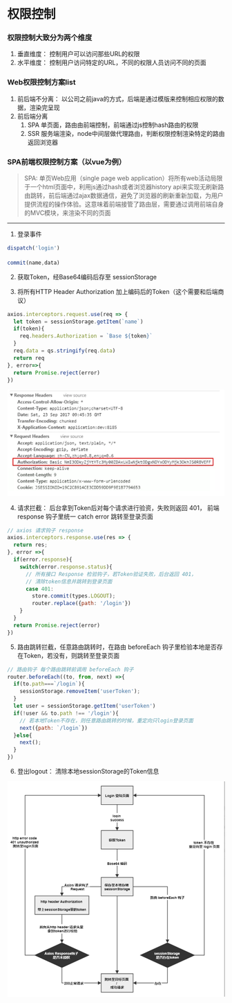 # 权限控制


### 权限控制大致分为两个维度
1. 垂直维度： 控制用户可以访问那些URL的权限
2. 水平维度： 控制用户访问特定的URL，不同的权限人员访问不同的页面

### Web权限控制方案list
1. 前后端不分离： 以公司之前java的方式，后端是通过模版来控制相应权限的数据，渲染完呈现
2. 前后端分离
    1. SPA 单页面，路由由前端控制，前端通过js控制hash路由的权限
    2. SSR 服务端渲染，node中间层做代理路由，判断权限控制渲染特定的路由返回浏览器


### SPA前端权限控制方案（以vue为例）
> SPA: 单页Web应用（single page web application）将所有web活动局限于一个html页面中，利用js通过hash或者浏览器history api来实现无刷新路由跳转，前后端通过ajax数据通信，避免了浏览器的刷新重新加载，为用户提供流程的操作体验。这意味着前端接管了路由层，需要通过调用前端自身的MVC模块，来渲染不同的页面

---

1. 登录事件
```js
dispatch('login')

commit(name,data)
```

2. 获取Token，经Base64编码后存至 sessionStorage

3. 将所有HTTP Header Authorization 加上编码后的Token（这个需要和后端商议）
```js
axios.interceptors.request.use(req => {
  let token = sessionStorage.getItem(`name`)
  if(token){
    req.headers.Authorization = `Base ${token}`
  }
  req.data = qs.stringify(req.data)
  return req
}, error=>{
  return Promise.reject(error)
})
```
![浏览器请求头](./img/header-request.png)

4. 请求拦截： 后台拿到Token后对每个请求进行验资，失败则返回 401， 前端 response 钩子里统一 catch error 跳转至登录页面
```js
// axios 请求钩子 response
axios.interceptors.response.use(res => {
  return res;
}, error =>{
  if(error.response){
    switch(error.response.status){
      // 所有接口 Response 检验钩子，若Token验证失败，后台返回 401，
      // 清除token信息并跳转到登录页面
      case 401:
        store.commit(types.LOGOUT);
        router.replace({path: '/login'})
    }
  }
  return Promise.reject(error)
})
```

5. 路由跳转拦截，任意路由跳转时，在路由 beforeEach 钩子里检验本地是否存在Token，若没有，则跳转至登录页面
```js
// 路由钩子 每个路由跳转前调用 beforeEach 钩子
router.beforeEach((to, from, next) =>{
  if(to.path===`/login`){
    sessionStorage.removeItem('userToken');
  }
  let user = sessionStorage.getItem('userToken')
  if(!user && to.path !== '/login'){
    // 若本地Token不存在，则任意路由跳转的时候，重定向只login登录页面
    next({path: `/login`})
  }else{
    next();
  }
})
```

6. 登出logout： 清除本地sessionStorage的Token信息


![流程图](./img/token.png)